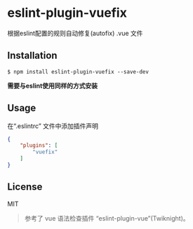 # eslint-plugin-vuefix

根据eslint配置的规则自动修复(autofix) .vue 文件

## Installation

```
$ npm install eslint-plugin-vuefix --save-dev
```

__需要与eslint使用同样的方式安装__

## Usage

在“.eslintrc” 文件中添加插件声明

```json
{
    "plugins": [
        "vuefix"
    ]
}
```

## License

MIT


> 参考了 vue 语法检查插件 “eslint-plugin-vue”(Twiknight)。
